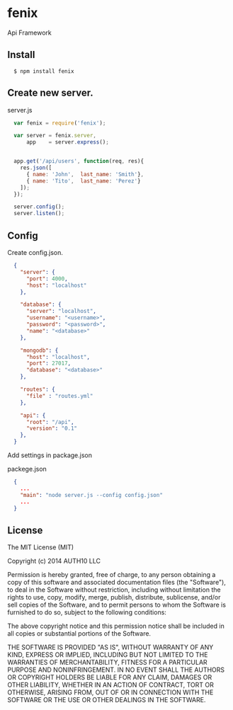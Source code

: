 fenix
=====

Api Framework

## Install

~~~
  $ npm install fenix
~~~

## Create new server.

server.js
~~~javascript
  var fenix = require('fenix');

  var server = fenix.server,
      app    = server.express();


  app.get('/api/users', function(req, res){
    res.json([
      { name: 'John',  last_name: 'Smith'},
      { name: 'Tito',  last_name: 'Perez'}
    ]);
  });

  server.config();
  server.listen();
~~~

## Config

Create config.json.
~~~json
  {
    "server": {
      "port": 4000,
      "host": "localhost"
    },

    "database": {
      "server": "localhost",
      "username": "<username>",
      "password": "<password>",
      "name": "<database>"
    },

    "mongodb": {
      "host": "localhost",
      "port": 27017,
      "database": "<database>"
    },

    "routes": {
      "file" : "routes.yml"
    },

    "api": {
      "root": "/api",
      "version": "0.1"
    },
  }
~~~

Add settings in package.json

packege.json
~~~json
  {
    ...
    "main": "node server.js --config config.json"
    ...
  }
~~~


## License

The MIT License (MIT)

Copyright (c) 2014 AUTH10 LLC

Permission is hereby granted, free of charge, to any person obtaining a copy
of this software and associated documentation files (the "Software"), to deal
in the Software without restriction, including without limitation the rights
to use, copy, modify, merge, publish, distribute, sublicense, and/or sell
copies of the Software, and to permit persons to whom the Software is
furnished to do so, subject to the following conditions:

The above copyright notice and this permission notice shall be included in
all copies or substantial portions of the Software.

THE SOFTWARE IS PROVIDED "AS IS", WITHOUT WARRANTY OF ANY KIND, EXPRESS OR
IMPLIED, INCLUDING BUT NOT LIMITED TO THE WARRANTIES OF MERCHANTABILITY,
FITNESS FOR A PARTICULAR PURPOSE AND NONINFRINGEMENT. IN NO EVENT SHALL THE
AUTHORS OR COPYRIGHT HOLDERS BE LIABLE FOR ANY CLAIM, DAMAGES OR OTHER
LIABILITY, WHETHER IN AN ACTION OF CONTRACT, TORT OR OTHERWISE, ARISING FROM,
OUT OF OR IN CONNECTION WITH THE SOFTWARE OR THE USE OR OTHER DEALINGS IN
THE SOFTWARE.
